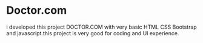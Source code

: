 # Doctor.com
i developed this project DOCTOR.COM with very basic HTML CSS Bootstrap and javascript.this project is very good for coding and UI experience. 
